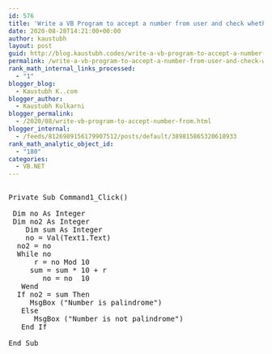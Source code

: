 ```yaml
---
id: 576
title: 'Write a VB Program to accept a number from user and check whether it is palindrome            or not (Accept number using input box ) and display result using message box.'
date: 2020-08-28T14:21:00+00:00
author: kaustubh
layout: post
guid: http://blog.kaustubh.codes/write-a-vb-program-to-accept-a-number-from-user-and-check-whether-it-is-palindrome-or-not-accept-number-using-input-box-and-display-result-using-message-box/
permalink: /write-a-vb-program-to-accept-a-number-from-user-and-check-whether-it-is-palindrome-or-not-accept-number-using-input-box-and-display-result-using-message-box/
rank_math_internal_links_processed:
  - "1"
blogger_blog:
  - Kaustubh K..com
blogger_author:
  - Kaustubh Kulkarni
blogger_permalink:
  - /2020/08/write-vb-program-to-accept-number-from.html
blogger_internal:
  - /feeds/8126989156179907512/posts/default/389815865320618933
rank_math_analytic_object_id:
  - "180"
categories:
  - VB.NET
---
```

<pre><br />Private Sub Command1_Click()<br /><br />	Dim no As Integer<br />	Dim no2 As Integer<br />	Dim sum As Integer<br />	no = Val(Text1.Text)<br />	no2 = no<br />	While no<br />		r = no Mod 10<br />		sum = sum * 10 + r<br />		no = no  10<br />	Wend<br />	If no2 = sum Then<br />		MsgBox ("Number is palindrome")<br />	Else<br />		MsgBox ("Number is not palindrome")<br />	End If<br />	<br />End Sub<br /><br /><br /></pre>